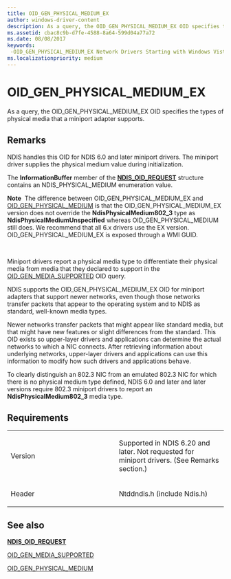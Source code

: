 ```yaml
---
title: OID_GEN_PHYSICAL_MEDIUM_EX
author: windows-driver-content
description: As a query, the OID_GEN_PHYSICAL_MEDIUM_EX OID specifies the types of physical media that a miniport adapter supports.
ms.assetid: cbac8c9b-d7fe-4588-8a64-599d04a77a72
ms.date: 08/08/2017
keywords: 
 -OID_GEN_PHYSICAL_MEDIUM_EX Network Drivers Starting with Windows Vista
ms.localizationpriority: medium
---
```


# OID\_GEN\_PHYSICAL\_MEDIUM\_EX


As a query, the OID\_GEN\_PHYSICAL\_MEDIUM\_EX OID specifies the types of physical media that a miniport adapter supports.

Remarks
-------

NDIS handles this OID for NDIS 6.0 and later miniport drivers. The miniport driver supplies the physical medium value during initialization.

The **InformationBuffer** member of the [**NDIS\_OID\_REQUEST**](https://msdn.microsoft.com/library/windows/hardware/ff566710) structure contains an NDIS\_PHYSICAL\_MEDIUM enumeration value.

**Note**  The difference between OID\_GEN\_PHYSICAL\_MEDIUM\_EX and [OID\_GEN\_PHYSICAL\_MEDIUM](oid-gen-physical-medium.md) is that the OID\_GEN\_PHYSICAL\_MEDIUM\_EX version does not override the **NdisPhysicalMedium802\_3** type as **NdisPhysicalMediumUnspecified** whereas OID\_GEN\_PHYSICAL\_MEDIUM still does. We recommend that all 6.x drivers use the EX version. OID\_GEN\_PHYSICAL\_MEDIUM\_EX is exposed through a WMI GUID.

 

Miniport drivers report a physical media type to differentiate their physical media from media that they declared to support in the [OID\_GEN\_MEDIA\_SUPPORTED](oid-gen-media-supported.md) OID query.

NDIS supports the OID\_GEN\_PHYSICAL\_MEDIUM\_EX OID for miniport adapters that support newer networks, even though those networks transfer packets that appear to the operating system and to NDIS as standard, well-known media types.

Newer networks transfer packets that might appear like standard media, but that might have new features or slight differences from the standard. This OID exists so upper-layer drivers and applications can determine the actual networks to which a NIC connects. After retrieving information about underlying networks, upper-layer drivers and applications can use this information to modify how such drivers and applications behave.

To clearly distinguish an 802.3 NIC from an emulated 802.3 NIC for which there is no physical medium type defined, NDIS 6.0 and later and later versions require 802.3 miniport drivers to report an **NdisPhysicalMedium802\_3** media type.

Requirements
------------

<table>
<colgroup>
<col width="50%" />
<col width="50%" />
</colgroup>
<tbody>
<tr class="odd">
<td><p>Version</p></td>
<td><p>Supported in NDIS 6.20 and later. Not requested for miniport drivers. (See Remarks section.)</p></td>
</tr>
<tr class="even">
<td><p>Header</p></td>
<td>Ntddndis.h (include Ndis.h)</td>
</tr>
</tbody>
</table>

## See also


[**NDIS\_OID\_REQUEST**](https://msdn.microsoft.com/library/windows/hardware/ff566710)

[OID\_GEN\_MEDIA\_SUPPORTED](oid-gen-media-supported.md)

[OID\_GEN\_PHYSICAL\_MEDIUM](oid-gen-physical-medium.md)

 

 




